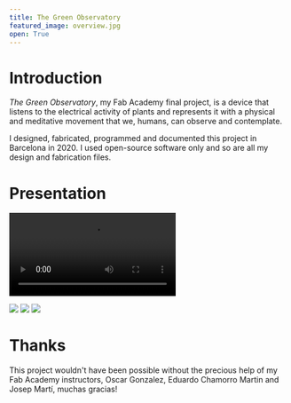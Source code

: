 ```yaml
---
title: The Green Observatory
featured_image: overview.jpg
open: True
---
```


# Introduction

*The Green Observatory*, my Fab Academy final project, is a device that listens to the electrical activity of plants and represents it with a physical and meditative movement that we, humans, can observe and contemplate.

I designed, fabricated, programmed and documented this project in Barcelona in 2020. I used open-source software only and so are all my design and fabrication files.



# Presentation

<video><source src="presentation-compressed.mp4"></video>

![](result-03.jpg)
![](result-02.jpg)
![](structure.jpg)

# Thanks

This project wouldn't have been possible without the precious help of my Fab Academy instructors, Oscar Gonzalez, Eduardo Chamorro Martin and Josep Martí, muchas gracias!